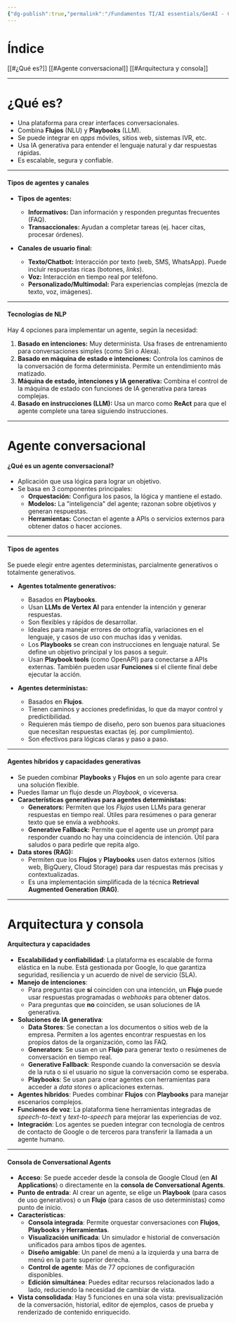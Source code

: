 ```yaml
---
{"dg-publish":true,"permalink":"/Fundamentos TI/AI essentials/GenAI - CCAI/Foundations for Building Virtual Agents with CCAI/Introduction to CES and Conversational Agents/02 Conversational Agents/"}
---
```


# Índice

[[#¿Qué es?]]
[[#Agente conversacional]]
[[#Arquitectura y consola]]

---

# ¿Qué es?

- Una plataforma para crear interfaces conversacionales.
- Combina **Flujos** (NLU) y **Playbooks** (LLM).
- Se puede integrar en _apps_ móviles, sitios web, sistemas IVR, etc.
- Usa IA generativa para entender el lenguaje natural y dar respuestas rápidas.
- Es escalable, segura y confiable.

---

#### **Tipos de agentes y canales**

- **Tipos de agentes:**
    - **Informativos:** Dan información y responden preguntas frecuentes (FAQ).
    - **Transaccionales:** Ayudan a completar tareas (ej. hacer citas, procesar órdenes).

- **Canales de usuario final:**
    - **Texto/Chatbot:** Interacción por texto (web, SMS, WhatsApp). Puede incluir respuestas ricas (botones, _links_).
    - **Voz:** Interacción en tiempo real por teléfono.
    - **Personalizado/Multimodal:** Para experiencias complejas (mezcla de texto, voz, imágenes).

---

#### **Tecnologías de NLP**

Hay 4 opciones para implementar un agente, según la necesidad:
1. **Basado en intenciones:** Muy determinista. Usa frases de entrenamiento para conversaciones simples (como Siri o Alexa).
2. **Basado en máquina de estado e intenciones:** Controla los caminos de la conversación de forma determinista. Permite un entendimiento más matizado.
3. **Máquina de estado, intenciones y IA generativa:** Combina el control de la máquina de estado con funciones de IA generativa para tareas complejas.
4. **Basado en instrucciones (LLM):** Usa un marco como **ReAct** para que el agente complete una tarea siguiendo instrucciones.

---

# Agente conversacional

#### **¿Qué es un agente conversacional?**

- Aplicación que usa lógica para lograr un objetivo.
- Se basa en 3 componentes principales:
    - **Orquestación:** Configura los pasos, la lógica y mantiene el estado.
    - **Modelos:** La "inteligencia" del agente; razonan sobre objetivos y generan respuestas.
    - **Herramientas:** Conectan el agente a APIs o servicios externos para obtener datos o hacer acciones.

---

#### **Tipos de agentes**

Se puede elegir entre agentes deterministas, parcialmente generativos o totalmente generativos.

- **Agentes totalmente generativos:**
    - Basados en **Playbooks**.
    - Usan **LLMs de Vertex AI** para entender la intención y generar respuestas.
    - Son flexibles y rápidos de desarrollar.
    - Ideales para manejar errores de ortografía, variaciones en el lenguaje, y casos de uso con muchas idas y venidas.
    - Los **Playbooks** se crean con instrucciones en lenguaje natural. Se define un objetivo principal y los pasos a seguir.
    - Usan **Playbook tools** (como OpenAPI) para conectarse a APIs externas. También pueden usar **Funciones** si el cliente final debe ejecutar la acción.
        
- **Agentes deterministas:**
    - Basados en **Flujos**.
    - Tienen caminos y acciones predefinidas, lo que da mayor control y predictibilidad.
    - Requieren más tiempo de diseño, pero son buenos para situaciones que necesitan respuestas exactas (ej. por cumplimiento).
    - Son efectivos para lógicas claras y paso a paso.

---

#### **Agentes híbridos y capacidades generativas**

- Se pueden combinar **Playbooks** y **Flujos** en un solo agente para crear una solución flexible.
- Puedes llamar un flujo desde un _Playbook_, o viceversa.
- **Características generativas para agentes deterministas:**
    - **Generators:** Permiten que los _Flujos_ usen LLMs para generar respuestas en tiempo real. Útiles para resúmenes o para generar texto que se envía a _webhooks_.
    - **Generative Fallback:** Permite que el agente use un _prompt_ para responder cuando no hay una coincidencia de intención. Útil para saludos o para pedirle que repita algo.
- **Data stores (RAG):**
    - Permiten que los **Flujos** y **Playbooks** usen datos externos (sitios web, BigQuery, Cloud Storage) para dar respuestas más precisas y contextualizadas.
    - Es una implementación simplificada de la técnica **Retrieval Augmented Generation (RAG)**.

---

# Arquitectura y consola

#### **Arquitectura y capacidades**

- **Escalabilidad y confiabilidad**: La plataforma es escalable de forma elástica en la nube. Está gestionada por Google, lo que garantiza seguridad, resiliencia y un acuerdo de nivel de servicio (SLA).
- **Manejo de intenciones**:
    - Para preguntas que **sí** coinciden con una intención, un **Flujo** puede usar respuestas programadas o _webhooks_ para obtener datos.
    - Para preguntas que **no** coinciden, se usan soluciones de IA generativa.
- **Soluciones de IA generativa**:
    - **Data Stores**: Se conectan a los documentos o sitios web de la empresa. Permiten a los agentes encontrar respuestas en los propios datos de la organización, como las FAQ.
    - **Generators**: Se usan en un **Flujo** para generar texto o resúmenes de conversación en tiempo real.
    - **Generative Fallback**: Responde cuando la conversación se desvía de la ruta o si el usuario no sigue la conversación como se esperaba.
    - **Playbooks**: Se usan para crear agentes con herramientas para acceder a _data stores_ o aplicaciones externas.
- **Agentes híbridos**: Puedes combinar **Flujos** con **Playbooks** para manejar escenarios complejos.
- **Funciones de voz**: La plataforma tiene herramientas integradas de _speech-to-text_ y _text-to-speech_ para mejorar las experiencias de voz.
- **Integración**: Los agentes se pueden integrar con tecnología de centros de contacto de Google o de terceros para transferir la llamada a un agente humano.

---

#### **Consola de Conversational Agents**

- **Acceso**: Se puede acceder desde la consola de Google Cloud (en **AI Applications**) o directamente en la **consola de Conversational Agents**.
- **Punto de entrada**: Al crear un agente, se elige un **Playbook** (para casos de uso generativos) o un **Flujo** (para casos de uso deterministas) como punto de inicio.
- **Características**:
    - **Consola integrada**: Permite orquestar conversaciones con **Flujos**, **Playbooks** y **Herramientas**.
    - **Visualización unificada**: Un simulador e historial de conversación unificados para ambos tipos de agentes.
    - **Diseño amigable**: Un panel de menú a la izquierda y una barra de menú en la parte superior derecha.
    - **Control de agente**: Más de 77 opciones de configuración disponibles.
    - **Edición simultánea**: Puedes editar recursos relacionados lado a lado, reduciendo la necesidad de cambiar de vista.
- **Vista consolidada**: Hay 5 funciones en una sola vista: previsualización de la conversación, historial, editor de ejemplos, casos de prueba y renderizado de contenido enriquecido.

